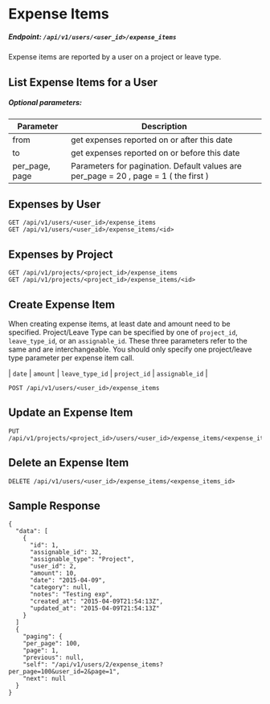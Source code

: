 # Expense Items

##### Endpoint: `/api/v1/users/<user_id>/expense_items`

Expense items are reported by a user on a project or leave type.

## List Expense Items for a User

##### Optional parameters:

| **Parameter** | **Description** |
| ------------- | --------------- |
| from | get expenses reported on or after this date |
| to | get expenses reported on or before this date |
| per_page, page | Parameters for pagination. Default values are per_page = 20 , page = 1 ( the first ) |


## Expenses by User

```
GET /api/v1/users/<user_id>/expense_items
GET /api/v1/users/<user_id>/expense_items/<id>
```

## Expenses by Project

```
GET /api/v1/projects/<project_id>/expense_items
GET /api/v1/projects/<project_id>/expense_items/<id>
```

## Create Expense Item

When creating expense items, at least date and amount need to be specified. Project/Leave Type can be specified by one of `project_id`, `leave_type_id`, or an `assignable_id`. These three parameters refer to the same and are interchangeable. You should only specify one project/leave type parameter per expense item call.

| `date` | `amount` | `leave_type_id` | `project_id` | `assignable_id` |

```
POST /api/v1/users/<user_id>/expense_items
```

## Update an Expense Item

```
PUT /api/v1/projects/<project_id>/users/<user_id>/expense_items/<expense_item_id>
```

## Delete an Expense Item

```
DELETE /api/v1/users/<user_id>/expense_items/<expense_items_id>
```

## Sample Response

```
{
  "data": [
    {
      "id": 1,
      "assignable_id": 32,
      "assignable_type": "Project",
      "user_id": 2,
      "amount": 10,
      "date": "2015-04-09",
      "category": null,
      "notes": "Testing exp",
      "created_at": "2015-04-09T21:54:13Z",
      "updated_at": "2015-04-09T21:54:13Z"
    }
  ]
  {
    "paging": {
    "per_page": 100,
    "page": 1,
    "previous": null,
    "self": "/api/v1/users/2/expense_items?per_page=100&user_id=2&page=1",
    "next": null
  }
}
```

